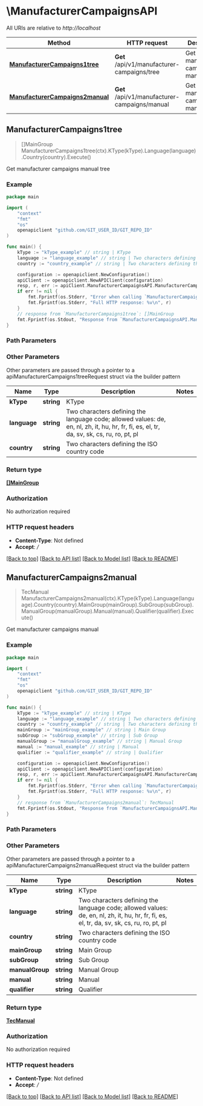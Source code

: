 # \ManufacturerCampaignsAPI

All URIs are relative to *http://localhost*

Method | HTTP request | Description
------------- | ------------- | -------------
[**ManufacturerCampaigns1tree**](ManufacturerCampaignsAPI.md#ManufacturerCampaigns1tree) | **Get** /api/v1/manufacturer-campaigns/tree | Get manufacturer campaigns manual tree
[**ManufacturerCampaigns2manual**](ManufacturerCampaignsAPI.md#ManufacturerCampaigns2manual) | **Get** /api/v1/manufacturer-campaigns/manual | Get manufacturer campaigns manual



## ManufacturerCampaigns1tree

> []MainGroup ManufacturerCampaigns1tree(ctx).KType(kType).Language(language).Country(country).Execute()

Get manufacturer campaigns manual tree



### Example

```go
package main

import (
	"context"
	"fmt"
	"os"
	openapiclient "github.com/GIT_USER_ID/GIT_REPO_ID"
)

func main() {
	kType := "kType_example" // string | KType
	language := "language_example" // string | Two characters defining the language code; allowed values: de, en, nl, zh, it, hu, hr, fr, fi, es, el, tr, da, sv, sk, cs, ru, ro, pt, pl
	country := "country_example" // string | Two characters defining the ISO country code

	configuration := openapiclient.NewConfiguration()
	apiClient := openapiclient.NewAPIClient(configuration)
	resp, r, err := apiClient.ManufacturerCampaignsAPI.ManufacturerCampaigns1tree(context.Background()).KType(kType).Language(language).Country(country).Execute()
	if err != nil {
		fmt.Fprintf(os.Stderr, "Error when calling `ManufacturerCampaignsAPI.ManufacturerCampaigns1tree``: %v\n", err)
		fmt.Fprintf(os.Stderr, "Full HTTP response: %v\n", r)
	}
	// response from `ManufacturerCampaigns1tree`: []MainGroup
	fmt.Fprintf(os.Stdout, "Response from `ManufacturerCampaignsAPI.ManufacturerCampaigns1tree`: %v\n", resp)
}
```

### Path Parameters



### Other Parameters

Other parameters are passed through a pointer to a apiManufacturerCampaigns1treeRequest struct via the builder pattern


Name | Type | Description  | Notes
------------- | ------------- | ------------- | -------------
 **kType** | **string** | KType | 
 **language** | **string** | Two characters defining the language code; allowed values: de, en, nl, zh, it, hu, hr, fr, fi, es, el, tr, da, sv, sk, cs, ru, ro, pt, pl | 
 **country** | **string** | Two characters defining the ISO country code | 

### Return type

[**[]MainGroup**](MainGroup.md)

### Authorization

No authorization required

### HTTP request headers

- **Content-Type**: Not defined
- **Accept**: */*

[[Back to top]](#) [[Back to API list]](../README.md#documentation-for-api-endpoints)
[[Back to Model list]](../README.md#documentation-for-models)
[[Back to README]](../README.md)


## ManufacturerCampaigns2manual

> TecManual ManufacturerCampaigns2manual(ctx).KType(kType).Language(language).Country(country).MainGroup(mainGroup).SubGroup(subGroup).ManualGroup(manualGroup).Manual(manual).Qualifier(qualifier).Execute()

Get manufacturer campaigns manual



### Example

```go
package main

import (
	"context"
	"fmt"
	"os"
	openapiclient "github.com/GIT_USER_ID/GIT_REPO_ID"
)

func main() {
	kType := "kType_example" // string | KType
	language := "language_example" // string | Two characters defining the language code; allowed values: de, en, nl, zh, it, hu, hr, fr, fi, es, el, tr, da, sv, sk, cs, ru, ro, pt, pl
	country := "country_example" // string | Two characters defining the ISO country code
	mainGroup := "mainGroup_example" // string | Main Group
	subGroup := "subGroup_example" // string | Sub Group
	manualGroup := "manualGroup_example" // string | Manual Group
	manual := "manual_example" // string | Manual
	qualifier := "qualifier_example" // string | Qualifier

	configuration := openapiclient.NewConfiguration()
	apiClient := openapiclient.NewAPIClient(configuration)
	resp, r, err := apiClient.ManufacturerCampaignsAPI.ManufacturerCampaigns2manual(context.Background()).KType(kType).Language(language).Country(country).MainGroup(mainGroup).SubGroup(subGroup).ManualGroup(manualGroup).Manual(manual).Qualifier(qualifier).Execute()
	if err != nil {
		fmt.Fprintf(os.Stderr, "Error when calling `ManufacturerCampaignsAPI.ManufacturerCampaigns2manual``: %v\n", err)
		fmt.Fprintf(os.Stderr, "Full HTTP response: %v\n", r)
	}
	// response from `ManufacturerCampaigns2manual`: TecManual
	fmt.Fprintf(os.Stdout, "Response from `ManufacturerCampaignsAPI.ManufacturerCampaigns2manual`: %v\n", resp)
}
```

### Path Parameters



### Other Parameters

Other parameters are passed through a pointer to a apiManufacturerCampaigns2manualRequest struct via the builder pattern


Name | Type | Description  | Notes
------------- | ------------- | ------------- | -------------
 **kType** | **string** | KType | 
 **language** | **string** | Two characters defining the language code; allowed values: de, en, nl, zh, it, hu, hr, fr, fi, es, el, tr, da, sv, sk, cs, ru, ro, pt, pl | 
 **country** | **string** | Two characters defining the ISO country code | 
 **mainGroup** | **string** | Main Group | 
 **subGroup** | **string** | Sub Group | 
 **manualGroup** | **string** | Manual Group | 
 **manual** | **string** | Manual | 
 **qualifier** | **string** | Qualifier | 

### Return type

[**TecManual**](TecManual.md)

### Authorization

No authorization required

### HTTP request headers

- **Content-Type**: Not defined
- **Accept**: */*

[[Back to top]](#) [[Back to API list]](../README.md#documentation-for-api-endpoints)
[[Back to Model list]](../README.md#documentation-for-models)
[[Back to README]](../README.md)

